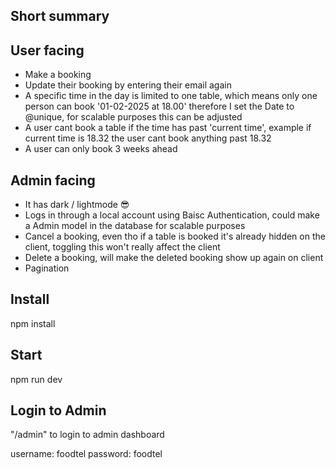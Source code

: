 ## Short summary ##

## User facing
- Make a booking
- Update their booking by entering their email again
- A specific time in the day is limited to one table, which means only one person can book '01-02-2025 at 18.00' therefore I set the Date to @unique, for scalable purposes this can be adjusted
- A user cant book a table if the time has past 'current time', example if current time is 18.32 the user cant book anything past 18.32
- A user can only book 3 weeks ahead

## Admin facing
- It has dark / lightmode 😎
- Logs in through a local account using Baisc Authentication, could make a Admin model in the database for scalable purposes
- Cancel a booking, even tho if a table is booked it's already hidden on the client, toggling this won't really affect the client
- Delete a booking, will make the deleted booking show up again on client
- Pagination


## Install
npm install

## Start
npm run dev

## Login to Admin
"/admin" to login to admin dashboard

username: foodtel
password: foodtel